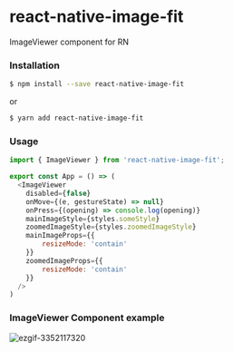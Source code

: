 # react-native-image-fit
ImageViewer component for RN

### Installation

```sh
$ npm install --save react-native-image-fit
```
or

```sh
$ yarn add react-native-image-fit
```

### Usage

```javascript
import { ImageViewer } from 'react-native-image-fit';

export const App = () => (
  <ImageViewer
    disabled={false}
    onMove={(e, gestureState) => null}
    onPress={(opening) => console.log(opening)}
    mainImageStyle={styles.someStyle}
    zoomedImageStyle={styles.zoomedImageStyle}
    mainImageProps={{
        resizeMode: 'contain'
    }}
    zoomedImageProps={{
        resizeMode: 'contain'
    }}
  />
)
```

### ImageViewer Component example

![ezgif-3352117320](https://cloud.githubusercontent.com/assets/13334788/19832054/dc83a9f4-9e2a-11e6-9023-ccd80fb944b5.gif)
